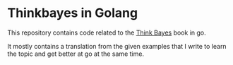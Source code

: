 # Thinkbayes in Golang

This repository contains code related to the [Think Bayes](http://greenteapress.com/wp/think-bayes/) book in go.

It mostly contains a translation from the given examples that I write to learn
the topic and get better at go at the same time.

